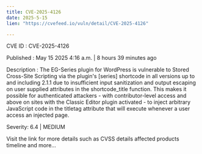 ```yaml
---
title: CVE-2025-4126
date: 2025-5-15
lien: "https://cvefeed.io/vuln/detail/CVE-2025-4126"

---
```


CVE ID : CVE-2025-4126

Published :  May 15
2025
4:16 a.m. | 8 hours
39 minutes ago

Description : The EG-Series plugin for WordPress is vulnerable to Stored Cross-Site Scripting via the plugin's [series] shortcode in all versions up to
and including
2.1.1 due to insufficient input sanitization and output escaping on user supplied attributes in the shortcode_title function. This makes it possible for authenticated attackers - with contributor-level access and above
on sites with the Classic Editor plugin activated - to inject arbitrary JavaScript code in the titletag attribute that will execute whenever a user access an injected page.

Severity: 6.4 | MEDIUM

Visit the link for more details
such as CVSS details
affected products
timeline
and more...
